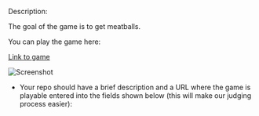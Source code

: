 Description:

The goal of the game is to get meatballs.

You can play the game here:

[Link to game](http://www.andersos.net/projects/meatballs)

![Screenshot](https://raw.github.com/Andersos/Meatballs/master/images/screenshot.png)


* Your repo should have a brief description and a URL where the game is playable entered into the fields shown below (this will make our judging process easier):
